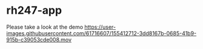 # rh247-app

Please take a look at the demo
https://user-images.githubusercontent.com/61716607/155412712-3dd8167b-0685-41b9-915b-c39053cde008.mov

